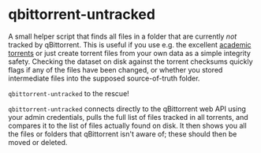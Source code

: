 # qbittorrent-untracked

A small helper script that finds all files in a folder that are currently *not* tracked
by qBittorrent. This is useful if you use e.g. the excellent [academic torrents][at]
or just create torrent files from your own data as a simple integrity safety.
Checking the dataset on disk against the torrent checksums quickly flags if any of the
files have been changed, or whether you stored intermediate files into the supposed
source-of-truth folder.

`qbittorrent-untracked` to the rescue!

`qbittorrent-untracked` connects directly to the qBittorrent web API using your admin
credentials, pulls the full list of files tracked in all torrents, and compares it to
the list of files actually found on disk. 
It then shows you all the files or folders that qBittorrent isn't aware of; these
should then be moved or deleted.

[at]: https://academictorrents.com/
